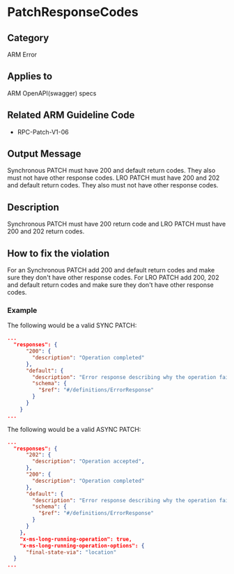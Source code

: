 # PatchResponseCodes

## Category

ARM Error

## Applies to

ARM OpenAPI(swagger) specs

## Related ARM Guideline Code

- RPC-Patch-V1-06

## Output Message

Synchronous PATCH must have 200 and default return codes. They also must not have other response codes.
LRO PATCH must have 200 and 202 and default return codes. They also must not have other response codes.


## Description

Synchronous PATCH must have 200 return code and LRO PATCH must have 200 and 202 return codes.

## How to fix the violation

For an Synchronous PATCH add 200 and default return codes and make sure they don't have other response codes.
For LRO PATCH add 200, 202 and default return codes and make sure they don't have other response codes.

### Example

The following would be a valid SYNC PATCH:

```json
...
  "responses": {
      "200": {
        "description": "Operation completed"
      },
      "default": {
        "description": "Error response describing why the operation failed.",
        "schema": {
          "$ref": "#/definitions/ErrorResponse"
        }
      }
    }
...
```

The following would be a valid ASYNC PATCH:

```json
...
  "responses": {
      "202": {
        "description": "Operation accepted",
      },
      "200": {
        "description": "Operation completed"
      },
      "default": {
        "description": "Error response describing why the operation failed.",
        "schema": {
          "$ref": "#/definitions/ErrorResponse"
        }
      }
    },
    "x-ms-long-running-operation": true,
    "x-ms-long-running-operation-options": {
      "final-state-via": "location"
  }
...
```